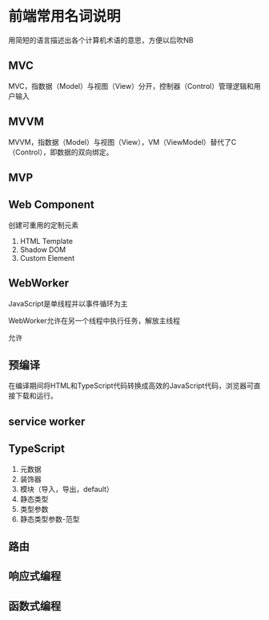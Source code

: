 # 前端常用名词说明

用简短的语言描述出各个计算机术语的意思，方便以后吹NB


## MVC

MVC，指数据（Model）与视图（View）分开，控制器（Control）管理逻辑和用户输入

## MVVM

MVVM，指数据（Model）与视图（View），VM（ViewModel）替代了C（Control），即数据的双向绑定。

## MVP

## Web Component

创建可重用的定制元素

1. HTML Template
2. Shadow DOM
3. Custom Element

## WebWorker

JavaScript是单线程并以事件循环为主

WebWorker允许在另一个线程中执行任务，解放主线程

允许

## 预编译

在编译期间将HTML和TypeScript代码转换成高效的JavaScript代码，浏览器可直接下载和运行。

## service worker

## TypeScript

1. 元数据
2. 装饰器
3. 模块（导入，导出，default）
4. 静态类型
5. 类型参数
6. 静态类型参数-范型

## 路由

## 响应式编程

## 函数式编程

## 
